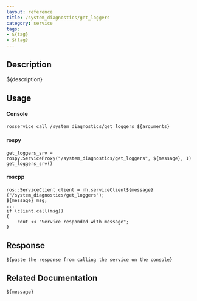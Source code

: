 ```yaml
---
layout: reference
title: /system_diagnostics/get_loggers
category: service
tags: 
- ${tag} 
- ${tag}
---
```


## Description
${description}

## Usage
#### Console
```
rosservice call /system_diagnostics/get_loggers ${arguments}
```

#### rospy
```
get_loggers_srv = rospy.ServiceProxy("/system_diagnostics/get_loggers", ${message}, 1)
get_loggers_srv()
```

#### roscpp
```
ros::ServiceClient client = nh.serviceClient${message}("/system_diagnostics/get_loggers");
${message} msg;
...
if (client.call(msg))
{
    cout << "Service responded with message";
}
```

## Response
```
${paste the response from calling the service on the console}
```

## Related Documentation
``${message}``  